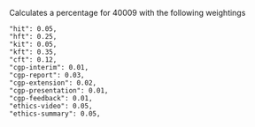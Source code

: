 Calculates a percentage for 40009 with the following weightings

```
"hit": 0.05,
"hft": 0.25,
"kit": 0.05,
"kft": 0.35,
"cft": 0.12,
"cgp-interim": 0.01,
"cgp-report": 0.03,
"cgp-extension": 0.02,
"cgp-presentation": 0.01,
"cgp-feedback": 0.01,
"ethics-video": 0.05,
"ethics-summary": 0.05,
```
